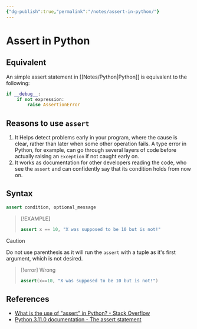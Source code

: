 ```yaml
---
{"dg-publish":true,"permalink":"/notes/assert-in-python/"}
---
```




# Assert in Python
## Equivalent
An simple assert statement in [[Notes/Python\|Python]] is equivalent to the following:
```python
if __debug__:
    if not expression:
	    raise AssertionError
```
## Reasons to use `assert`
1. It Helps detect problems early in your program, where the cause is clear, rather than later when some other operation fails. A type error in Python, for example, can go through several layers of code before actually raising an `Exception` if not caught early on.
2. It works as documentation for other developers reading the code, who see the `assert` and can confidently say that its condition holds from now on.

## Syntax
```python
assert condition, optional_message
```

> [!EXAMPLE]
> ```python
> assert x == 10, "X was supposed to be 10 but is not!"
> ```

> [!Caution]
> Do not use parenthesis as it will run the `assert` with a tuple as it's first argument, which is not desired.
>> [!error] Wrong
>> ```python
>> assert(x==10, "X was supposed to be 10 but is not!")



## References
- [What is the use of "assert" in Python? - Stack Overflow](https://stackoverflow.com/questions/5142418/what-is-the-use-of-assert-in-python)
- [Python 3.11.0 documentation - The assert statement](https://docs.python.org/3/reference/simple_stmts.html#assert)